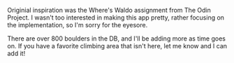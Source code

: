 Originial inspiration was the Where's Waldo assignment from The Odin Project. I wasn't too interested in making this app pretty, rather focusing on the implementation, so I'm sorry for the eyesore.

There are over 800 boulders in the DB, and I'll be adding more as time goes on. If you have a favorite climbing area that isn't here, let me know and I can add it!
